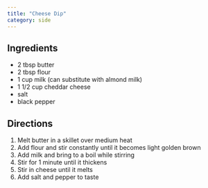 ```yaml
---
title: "Cheese Dip"
category: side
---
```


## Ingredients

- 2 tbsp butter
- 2 tbsp flour 
- 1 cup milk (can substitute with almond milk)
- 1 1/2 cup cheddar cheese
- salt
- black pepper

## Directions

1. Melt butter in a skillet over medium heat
2. Add flour and stir constantly until it becomes light golden brown
3. Add milk and bring to a boil while stirring
4. Stir for 1 minute until it thickens
5. Stir in cheese until it melts
6. Add salt and pepper to taste
